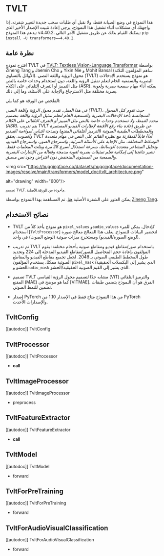 # TVLT

<Tip warning={true}>

هذا النموذج في وضع الصيانة فقط، ولا نقبل أي طلبات سحب جديدة لتغيير شفرته.
إذا واجهتك أي مشكلات أثناء تشغيل هذا النموذج، يرجى إعادة تثبيت الإصدار الأخير الذي يدعم هذا النموذج: v4.40.2.
يمكنك القيام بذلك عن طريق تشغيل الأمر التالي: `pip install -U transformers==4.40.2`.

</Tip>

## نظرة عامة

اقترح نموذج TVLT في [TVLT: Textless Vision-Language Transformer](https://arxiv.org/abs/2209.14156) بواسطة Zineng Tang و Jaemin Cho و Yixin Nie و Mohit Bansal (ساهم المؤلفون الثلاثة الأوائل بالتساوي). محول الرؤية واللغة النصي (TVLT) هو نموذج يستخدم الإدخالات البصرية والسمعية الخام لتعلم تمثيل الرؤية واللغة، دون استخدام وحدات خاصة بالنص مثل التمييز أو التعرف التلقائي على الكلام (ASR). يمكنه أداء مهام سمعية بصرية ولغوية بصرية مختلفة مثل الاسترجاع والإجابة على الأسئلة، وما إلى ذلك.

الملخص من الورقة هو كما يلي:

*في هذا العمل، نقدم محول الرؤية واللغة النصي (TVLT)، حيث تقوم كتل المحول المتجانسة بأخذ الإدخالات البصرية والسمعية الخام لتعلم تمثيل الرؤية واللغة بتصميم محدد للنمط، ولا تستخدم وحدات خاصة بالنص مثل التمييز أو التعرف التلقائي على الكلام (ASR). يتم تدريب TVLT عن طريق إعادة بناء رقع الأقنعة لإطارات الفيديو المستمرة والمخططات الطيفية الصوتية (الترميز التلقائي المقنع) ونمذجة التباين لمواءمة الفيديو والصوت. يحقق TVLT أداءً قابلاً للمقارنة مع نظيره القائم على النص في مهام متعددة الوسائط المختلفة، مثل الإجابة على الأسئلة المرئية، واسترجاع الصور، واسترجاع الفيديو، وتحليل المشاعر متعددة الوسائط، بسرعة استدلال أسرع 28 مرة وبثلث المعلمات فقط. تشير نتائجنا إلى إمكانية تعلم تمثيلات بصرية لغوية مدمجة وفعالة من الإشارات البصرية والسمعية من المستوى المنخفض دون افتراض وجود نص مسبق.*

<p align="center">

<img src="https://huggingface.co/datasets/huggingface/documentation-images/resolve/main/transformers/model_doc/tvlt_architecture.png"

alt="drawing" width="600"/>

</p>

<small> تصميم TVLT. مأخوذة من <a href="[https://arxiv.org/abs/2102.03334](https://arxiv.org/abs/2209.14156)">الورقة الأصلية</a>. </small>

يمكن العثور على الشفرة الأصلية [هنا](https://github.com/zinengtang/TVLT). تم المساهمة بهذا النموذج بواسطة [Zineng Tang](https://huggingface.co/ZinengTang).

## نصائح الاستخدام

- TVLT هو نموذج يأخذ كلاً من `pixel_values` و`audio_values` كإدخال. يمكن للمرء استخدام [`TvltProcessor`] لتحضير البيانات للنموذج.
يغلف هذا المعالج معالج صورة (لوضع الصورة/الفيديو) ومستخرج ميزات صوتية (لوضع الصوت) في واحد.

- تم تدريب TVLT باستخدام صور/مقاطع فيديو ومقاطع صوتية بأحجام مختلفة: يقوم المؤلفون بإعادة حجم المحاصيل للصور/مقاطع الفيديو المدخلة إلى 224 وتحديد طول المخطط الطيفي الصوتي بـ 2048. لجعل تجميع مقاطع الفيديو والمقاطع الصوتية ممكنًا، يستخدم المؤلفون `pixel_mask` الذي يشير إلى البكسلات الحقيقية/الحشو و`audio_mask` الذي يشير إلى القيم الصوتية الحقيقية/الحشو.

- تصميم TVLT مشابه جدًا لتصميم محول الرؤية القياسي (ViT) والترميز التلقائي المقنع (MAE) كما هو موضح في [ViTMAE]. الفرق هو أن النموذج يتضمن طبقات تضمين للنمط الصوتي.

- إصدار PyTorch من هذا النموذج متاح فقط في الإصدار 1.10 من PyTorch والإصدارات الأحدث.

## TvltConfig

[[autodoc]] TvltConfig

## TvltProcessor

[[autodoc]] TvltProcessor

- __call__

## TvltImageProcessor

[[autodoc]] TvltImageProcessor

- preprocess

## TvltFeatureExtractor

[[autodoc]] TvltFeatureExtractor

- __call__

## TvltModel

[[autodoc]] TvltModel

- forward

## TvltForPreTraining

[[autodoc]] TvltForPreTraining

- forward

## TvltForAudioVisualClassification

[[autodoc]] TvltForAudioVisualClassification

- forward